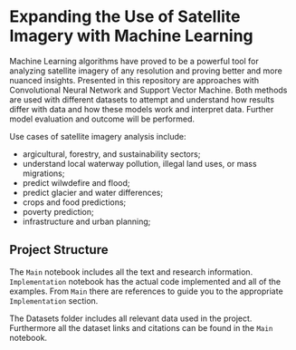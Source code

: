# Expanding the Use of Satellite Imagery with Machine Learning  

Machine Learning algorithms have proved to be a powerful tool for analyzing satellite imagery of any resolution and proving better and more nuanced insights. Presented in this repository are approaches with Convolutional Neural Network and Support Vector Machine. Both methods are used with different datasets to attempt and understand how results differ with data and how these models work and interpret data. Further model evaluation and outcome will be performed.

Use cases of satellite imagery analysis include:
- argicultural, forestry, and sustainability sectors;
- understand local waterway pollution, illegal land uses, or mass migrations;
- predict wilwdefire and flood;
- predict glacier and water differences;
- crops and food predictions;
- poverty prediction;
- infrastructure and urban planning;

## Project Structure

The `Main` notebook includes all the text and research information. `Implementation` notebook has the actual code implemented and all of the examples. From `Main` there are references to guide you to the appropriate `Implementation` section.

The Datasets folder includes all relevant data used in the project. Furthermore all the dataset links and citations can be found in the `Main` notebook.

